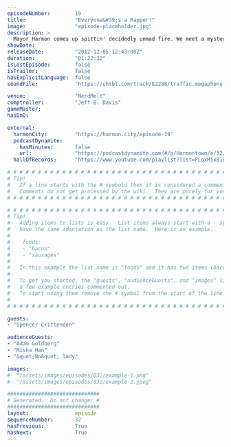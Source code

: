 ```yaml
---
episodeNumber:        19
title:                "Everyone&#39;s a Rapper!"
image:                "episode-placeholder.jpg"
description: >
  Mayor Harmon comes up spittin' decidedly unmad fire. We meet a mysterious lady in the audience that can only say "no." No D&D this week but Spencer rules the day just the same. Adam Goldberg takes a swipe at having a segment. Dan raps EVEN MORE. N...
showDate:             
releaseDate:          "2012-12-05 12:43:00Z"
duration:             "01:22:32"
isLostEpisode:        false
isTrailer:            false
hasExplicitLanguage:  false
soundFile:            "https://chtbl.com/track/E2288/traffic.megaphone.fm/STA8398406951.mp3?updated=1555703126"

venue:                "NerdMelt"
comptroller:          "Jeff B. Davis"
gameMaster:           
hasDnD:               

external:
  harmonCity:         "https://harmon.city/episode-19"
  podcastDynamite:
    hasMinutes:       false
    url:              "https://podcastdynamite.com/#/p/Harmontown/e/32/19"
  hallOfRecords:      "https://www.youtube.com/playlist?list=PLqxM5x81hNObT2tGM8bPyKIgC4BNxX4AT"

# # # # # # # # # # # # # # # # # # # # # # # # # # # # # # # # # # # # # # # # # # # # #
# Tip!
#   If a line starts with the # symbold then it is considered a comment.
#   Comments do not get processed by the wiki.  They are purely for your information.
# # # # # # # # # # # # # # # # # # # # # # # # # # # # # # # # # # # # # # # # # # # # #

# # # # # # # # # # # # # # # # # # # # # # # # # # # # # # # # # # # # # # # # # # # # #
# Tip!
#   Adding items to lists is easy.  List items always start with a - symbol and have
#   have the same identation as the list name.  Here is an example.
#
#    foods:
#    - "bacon"
#    - "sausages"
#
#   In this example the list name is "foods" and it has two items (bacon, and sausages).
#
#   To get you started, the "guests", "audienceGuests", and "images" lists below have
#   a few example entries commented out.
#   To start using them remove the # symbol from the start of the line.
#
# # # # # # # # # # # # # # # # # # # # # # # # # # # # # # # # # # # # # # # # # # # # #

guests:
- "Spencer Crittenden"

audienceGuests:
- "Adam Goldberg"
- "Misha Han"
- "&quot;No&quot; lady"

images:
#- "/assets/images/episodes/032/example-1.png"
#- "/assets/images/episodes/032/example-2.jpeg"

##############################
# Generated.  Do not change! #
##############################
layout:               episode
sequenceNumber:       32
hasPrevious:          True
hasNext:              True
---
```


<!-- The episode description will be rendered here -->

<!-- Add your content BELOW here -->
<!-- vvvvvvvvvvvvvvvvvvvvvvvvvvv -->




<!-- ^^^^^^^^^^^^^^^^^^^^^^^^^^^ -->
<!-- Add your content ABOVE here -->

<!-- The episode gallery will be rendered here -->
